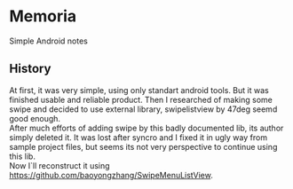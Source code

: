 # Memoria
Simple Android notes

## History
At first, it was very simple, using only standart android tools. But it was finished usable and reliable product.
Then I researched of making some swipe and decided to use external library, swipelistview by 47deg seemd good enough.  
After much efforts of adding swipe by this badly documented lib, its author simply deleted it. It was lost after syncro and I fixed it in ugly way from sample project files, but seems its not very perspective to continue using this lib.  
Now I`ll reconstruct it using https://github.com/baoyongzhang/SwipeMenuListView.  
